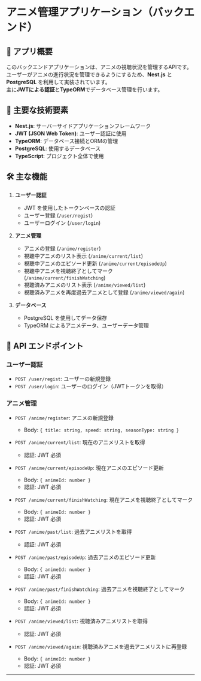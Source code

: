 # アニメ管理アプリケーション（バックエンド）

## 🚀 アプリ概要

このバックエンドアプリケーションは、アニメの視聴状況を管理するAPIです。  
ユーザーがアニメの進行状況を管理できるようにするため、**Nest.js** と **PostgreSQL** を利用して実装されています。  
主に**JWTによる認証**と**TypeORM**でデータベース管理を行います。

## 🔑 主要な技術要素

- **Nest.js**: サーバーサイドアプリケーションフレームワーク
- **JWT (JSON Web Token)**: ユーザー認証に使用
- **TypeORM**: データベース接続とORMの管理
- **PostgreSQL**: 使用するデータベース
- **TypeScript**: プロジェクト全体で使用

## 🛠️ 主な機能

1. **ユーザー認証**
   - JWT を使用したトークンベースの認証
   - ユーザー登録 (`/user/regist`)
   - ユーザーログイン (`/user/login`)

2. **アニメ管理**
   - アニメの登録 (`/anime/register`)
   - 視聴中アニメのリスト表示 (`/anime/current/list`)
   - 視聴中アニメのエピソード更新 (`/anime/current/episodeUp`)
   - 視聴中アニメを視聴終了としてマーク (`/anime/current/finishWatching`)
   - 視聴済みアニメのリスト表示 (`/anime/viewed/list`)
   - 視聴済みアニメを再度過去アニメとして登録 (`/anime/viewed/again`)

3. **データベース**
   - PostgreSQL を使用してデータ保存
   - TypeORM によるアニメデータ、ユーザーデータ管理

## 🚀 API エンドポイント

### ユーザー認証
- `POST /user/regist`: ユーザーの新規登録  
- `POST /user/login`: ユーザーのログイン（JWTトークンを取得）

### アニメ管理
- `POST /anime/register`: アニメの新規登録
  - Body: `{ title: string, speed: string, seasonType: string }`
  
- `POST /anime/current/list`: 現在のアニメリストを取得
  - 認証: JWT 必須
  
- `POST /anime/current/episodeUp`: 現在アニメのエピソード更新
  - Body: `{ animeId: number }`
  - 認証: JWT 必須

- `POST /anime/current/finishWatching`: 現在アニメを視聴終了としてマーク
  - Body: `{ animeId: number }`
  - 認証: JWT 必須

- `POST /anime/past/list`: 過去アニメリストを取得
  - 認証: JWT 必須

- `POST /anime/past/episodeUp`: 過去アニメのエピソード更新
  - Body: `{ animeId: number }`
  - 認証: JWT 必須

- `POST /anime/past/finishWatching`: 過去アニメを視聴終了としてマーク
  - Body: `{ animeId: number }`
  - 認証: JWT 必須

- `POST /anime/viewed/list`: 視聴済みアニメリストを取得
  - 認証: JWT 必須

- `POST /anime/viewed/again`: 視聴済みアニメを過去アニメリストに再登録
  - Body: `{ animeId: number }`
  - 認証: JWT 必須

---
